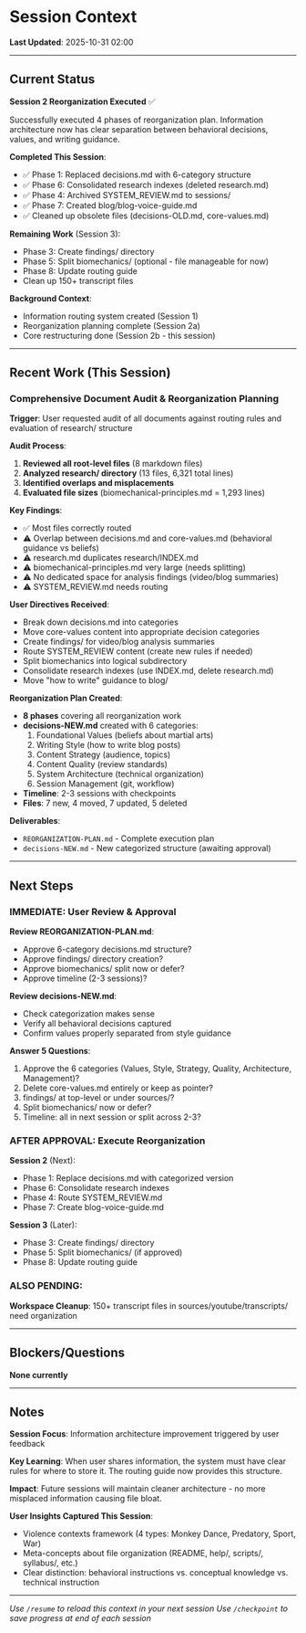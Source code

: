 # Session Context

**Last Updated**: 2025-10-31 02:00

---

## Current Status

**Session 2 Reorganization Executed** ✅

Successfully executed 4 phases of reorganization plan. Information architecture now has clear separation between behavioral decisions, values, and writing guidance.

**Completed This Session**:
- ✅ Phase 1: Replaced decisions.md with 6-category structure
- ✅ Phase 6: Consolidated research indexes (deleted research.md)
- ✅ Phase 4: Archived SYSTEM_REVIEW.md to sessions/
- ✅ Phase 7: Created blog/blog-voice-guide.md
- ✅ Cleaned up obsolete files (decisions-OLD.md, core-values.md)

**Remaining Work** (Session 3):
- Phase 3: Create findings/ directory
- Phase 5: Split biomechanics/ (optional - file manageable for now)
- Phase 8: Update routing guide
- Clean up 150+ transcript files

**Background Context**:
- Information routing system created (Session 1)
- Reorganization planning complete (Session 2a)
- Core restructuring done (Session 2b - this session)

---

## Recent Work (This Session)

### Comprehensive Document Audit & Reorganization Planning

**Trigger**: User requested audit of all documents against routing rules and evaluation of research/ structure

**Audit Process**:
1. **Reviewed all root-level files** (8 markdown files)
2. **Analyzed research/ directory** (13 files, 6,321 total lines)
3. **Identified overlaps and misplacements**
4. **Evaluated file sizes** (biomechanical-principles.md = 1,293 lines)

**Key Findings**:
- ✅ Most files correctly routed
- ⚠️ Overlap between decisions.md and core-values.md (behavioral guidance vs beliefs)
- ⚠️ research.md duplicates research/INDEX.md
- ⚠️ biomechanical-principles.md very large (needs splitting)
- ⚠️ No dedicated space for analysis findings (video/blog summaries)
- ⚠️ SYSTEM_REVIEW.md needs routing

**User Directives Received**:
- Break down decisions.md into categories
- Move core-values content into appropriate decision categories
- Create findings/ for video/blog analysis summaries
- Route SYSTEM_REVIEW content (create new rules if needed)
- Split biomechanics into logical subdirectory
- Consolidate research indexes (use INDEX.md, delete research.md)
- Move "how to write" guidance to blog/

**Reorganization Plan Created**:
- **8 phases** covering all reorganization work
- **decisions-NEW.md** created with 6 categories:
  1. Foundational Values (beliefs about martial arts)
  2. Writing Style (how to write blog posts)
  3. Content Strategy (audience, topics)
  4. Content Quality (review standards)
  5. System Architecture (technical organization)
  6. Session Management (git, workflow)
- **Timeline**: 2-3 sessions with checkpoints
- **Files**: 7 new, 4 moved, 7 updated, 5 deleted

**Deliverables**:
- `REORGANIZATION-PLAN.md` - Complete execution plan
- `decisions-NEW.md` - New categorized structure (awaiting approval)

---

## Next Steps

### IMMEDIATE: User Review & Approval

**Review REORGANIZATION-PLAN.md**:
- Approve 6-category decisions.md structure?
- Approve findings/ directory creation?
- Approve biomechanics/ split now or defer?
- Approve timeline (2-3 sessions)?

**Review decisions-NEW.md**:
- Check categorization makes sense
- Verify all behavioral decisions captured
- Confirm values properly separated from style guidance

**Answer 5 Questions**:
1. Approve the 6 categories (Values, Style, Strategy, Quality, Architecture, Management)?
2. Delete core-values.md entirely or keep as pointer?
3. findings/ at top-level or under sources/?
4. Split biomechanics/ now or defer?
5. Timeline: all in next session or split across 2-3?

### AFTER APPROVAL: Execute Reorganization

**Session 2** (Next):
- Phase 1: Replace decisions.md with categorized version
- Phase 6: Consolidate research indexes
- Phase 4: Route SYSTEM_REVIEW.md
- Phase 7: Create blog-voice-guide.md

**Session 3** (Later):
- Phase 3: Create findings/ directory
- Phase 5: Split biomechanics/ (if approved)
- Phase 8: Update routing guide

### ALSO PENDING:

**Workspace Cleanup**: 150+ transcript files in sources/youtube/transcripts/ need organization

---

## Blockers/Questions

**None currently**

---

## Notes

**Session Focus**: Information architecture improvement triggered by user feedback

**Key Learning**: When user shares information, the system must have clear rules for where to store it. The routing guide now provides this structure.

**Impact**: Future sessions will maintain cleaner architecture - no more misplaced information causing file bloat.

**User Insights Captured This Session**:
- Violence contexts framework (4 types: Monkey Dance, Predatory, Sport, War)
- Meta-concepts about file organization (README, help/, scripts/, syllabus/, etc.)
- Clear distinction: behavioral instructions vs. conceptual knowledge vs. technical instruction

---

*Use `/resume` to reload this context in your next session*
*Use `/checkpoint` to save progress at end of each session*
